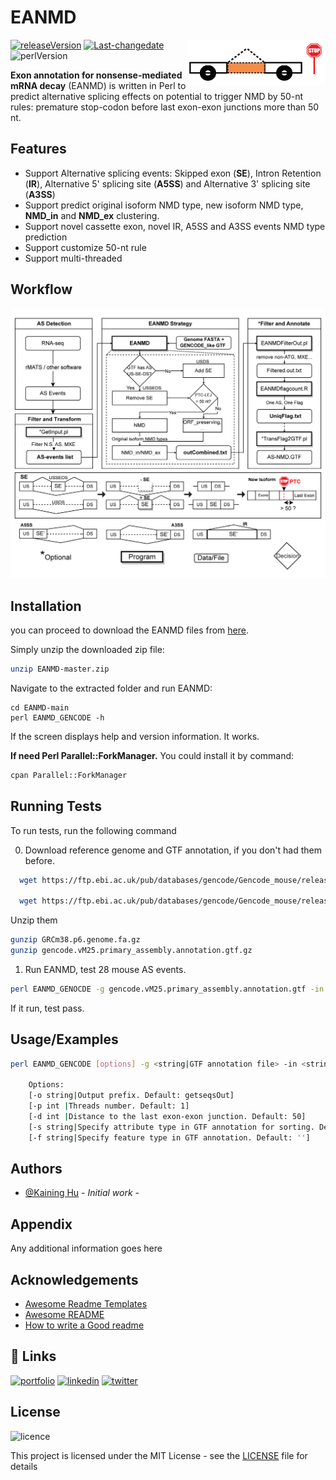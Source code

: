 
# EANMD
<img src="https://github.com/dontkme/PersonalScripts/raw/master/Fig.logo.EANMD-02.png"  align="right" height="73" width="221"/>

[![releaseVersion](https://img.shields.io/badge/release%20version-1.42-green.svg?style=flat)](https://github.com/dontkme/EANMD/releases) [![Last-changedate](https://img.shields.io/badge/last%20change-2023--7--11-green.svg)](https://github.com/dontkme/EAHNMD/commit) ![perlVersion](https://img.shields.io/badge/perl-%3E%3D5.10-blue.svg?sytle=flat)

**Exon annotation for nonsense-mediated mRNA decay** (EANMD) is written in Perl to predict alternative splicing effects on potential to trigger NMD by 50-nt rules: premature stop-codon before last exon-exon junctions more than 50 nt.

## Features

- Support Alternative splicing events: Skipped exon (**SE**), Intron Retention (**IR**), Alternative 5' splicing site (**A5SS**) and Alternative 3' splicing site (**A3SS**)
- Support predict original isoform NMD type, new isoform NMD type, **NMD_in** and **NMD_ex** clustering.
- Support novel cassette exon, novel IR, A5SS and A3SS events NMD type prediction
- Support customize 50-nt rule
- Support multi-threaded


## Workflow

![EANMD workflow](https://github.com/dontkme/PersonalScripts/raw/master/Fig.workflow.202402-01.png)







## Installation

you can proceed to download the EANMD files from [here](https://github.com/dontkme/EANMD/archive/main.zip).

Simply unzip the downloaded zip file:


```bash
unzip EANMD-master.zip
```

Navigate to the extracted folder and run EANMD:

```
cd EANMD-main
perl EANMD_GENCODE -h
```

If the screen displays help and version information. It works.

**If need Perl Parallel::ForkManager.** You could install it by command: 

```bash
cpan Parallel::ForkManager
``` 
    
## Running Tests

To run tests, run the following command

0. Download reference genome and GTF annotation, if you don't had them before.
```bash
  wget https://ftp.ebi.ac.uk/pub/databases/gencode/Gencode_mouse/release_M25/GRCm38.p6.genome.fa.gz

  wget https://ftp.ebi.ac.uk/pub/databases/gencode/Gencode_mouse/release_M25/gencode.vM25.primary_assembly.annotation.gtf.gz
```
    
  Unzip them


  ```bash
  gunzip GRCm38.p6.genome.fa.gz
  gunzip gencode.vM25.primary_assembly.annotation.gtf.gz
  ```
  1. Run EANMD, test 28 mouse AS events.
  ```bash
  perl EANMD_GENOCDE -g gencode.vM25.primary_assembly.annotation.gtf -in TestMouseMM10_SE28.input.txt GRCm38.p6.genome.fa
  ```
  If it run, test pass.


## Usage/Examples

```bash
perl EANMD_GENCODE [options] -g <string|GTF annotation file> -in <string|input rMATs type list> <input FASTA file(s)>

    Options:
    [-o string|Output prefix. Default: getseqsOut]
    [-p int |Threads number. Default: 1]
    [-d int |Distance to the last exon-exon junction. Default: 50]
    [-s string|Specify attribute type in GTF annotation for sorting. Default: gene_id]
    [-f string|Specify feature type in GTF annotation. Default: '']
```


## Authors

- [@Kaining Hu](https://www.github.com/dontkme) - *Initial work* -


## Appendix

Any additional information goes here


## Acknowledgements

 - [Awesome Readme Templates](https://awesomeopensource.com/project/elangosundar/awesome-README-templates)
 - [Awesome README](https://github.com/matiassingers/awesome-readme)
 - [How to write a Good readme](https://bulldogjob.com/news/449-how-to-write-a-good-readme-for-your-github-project)


## 🔗 Links
[![portfolio](https://img.shields.io/badge/my_portfolio-000?style=for-the-badge&logo=ko-fi&logoColor=white)](https://katherineoelsner.com/)
[![linkedin](https://img.shields.io/badge/linkedin-0A66C2?style=for-the-badge&logo=linkedin&logoColor=white)](https://www.linkedin.com/)
[![twitter](https://img.shields.io/badge/twitter-1DA1F2?style=for-the-badge&logo=twitter&logoColor=white)](https://twitter.com/)

## License
![licence](https://img.shields.io/github/license/mashape/apistatus.svg?maxAge=2592000)

This project is licensed under the MIT License - see the [LICENSE](LICENSE) file for details